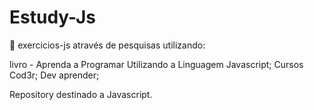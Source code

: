 #  Estudy-Js

 📕 exercicios-js através de pesquisas utilizando:

livro - Aprenda a Programar Utilizando a Linguagem Javascript;
Cursos Cod3r;
Dev aprender;

Repository destinado a Javascript.  
